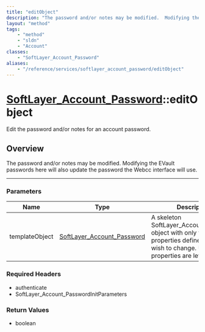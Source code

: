 ```yaml
---
title: "editObject"
description: "The password and/or notes may be modified.  Modifying the EVault passwords here will also update the password the Webcc... "
layout: "method"
tags:
    - "method"
    - "sldn"
    - "Account"
classes:
    - "SoftLayer_Account_Password"
aliases:
    - "/reference/services/softlayer_account_password/editObject"
---
```

# [SoftLayer_Account_Password](/reference/services/SoftLayer_Account_Password)::editObject

Edit the password and/or notes for an account password.


## Overview 
The password and/or notes may be modified.  Modifying the EVault passwords here will also update the password the Webcc interface will use. 

-----

### Parameters 
|Name | Type | Description |
| --- | --- | --- |
|templateObject| <a href='/reference/datatypes/SoftLayer_Account_Password'>SoftLayer_Account_Password </a>| A skeleton SoftLayer_Account_Password object with only the properties defined that you wish to change. Unchanged properties are left alone.|


### Required Headers
* authenticate
* SoftLayer_Account_PasswordInitParameters


### Return Values
* boolean




